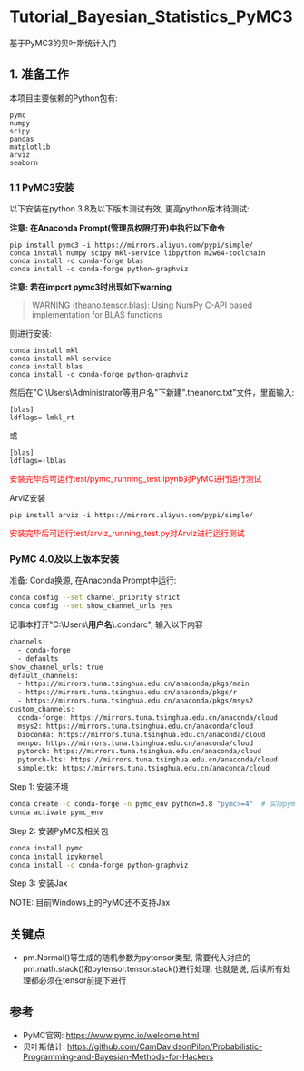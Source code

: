 # Tutorial_Bayesian_Statistics_PyMC3
基于PyMC3的贝叶斯统计入门

## 1. 准备工作

本项目主要依赖的Python包有:

```
pymc
numpy
scipy
pandas
matplotlib
arviz
seaborn
```

### 1.1 PyMC3安装

以下安装在python 3.8及以下版本测试有效, 更高python版本待测试:

**注意: 在Anaconda Prompt(管理员权限打开)中执行以下命令**

```
pip install pymc3 -i https://mirrors.aliyun.com/pypi/simple/
conda install numpy scipy mkl-service libpython m2w64-toolchain
conda install -c conda-forge blas
conda install -c conda-forge python-graphviz
```

**注意: 若在import pymc3时出现如下warning**

> WARNING (theano.tensor.blas): Using NumPy C-API based implementation for BLAS functions

则进行安装:

```
conda install mkl
conda install mkl-service
conda install blas
conda install -c conda-forge python-graphviz
```

然后在"C:\Users\Administrator等用户名"下新建".theanorc.txt"文件，里面输入:

```
[blas]
ldflags=-lmkl_rt
```

或

```
[blas]
ldflags=-lblas
```

<font color="red">安装完毕后可运行test/pymc_running_test.ipynb对PyMC进行运行测试</font >

ArviZ安装

```
pip install arviz -i https://mirrors.aliyun.com/pypi/simple/
```

<font color="red">安装完毕后可运行test/arviz_running_test.py对Arviz进行运行测试</font >

### PyMC 4.0及以上版本安装

准备: Conda换源, 在Anaconda Prompt中运行:

```bash
conda config --set channel_priority strict 
conda config --set show_channel_urls yes
```

记事本打开"C:\Users\\**用户名**\\.condarc", 输入以下内容

```bash
channels:
  - conda-forge
  - defaults
show_channel_urls: true
default_channels:
  - https://mirrors.tuna.tsinghua.edu.cn/anaconda/pkgs/main
  - https://mirrors.tuna.tsinghua.edu.cn/anaconda/pkgs/r
  - https://mirrors.tuna.tsinghua.edu.cn/anaconda/pkgs/msys2
custom_channels:
  conda-forge: https://mirrors.tuna.tsinghua.edu.cn/anaconda/cloud
  msys2: https://mirrors.tuna.tsinghua.edu.cn/anaconda/cloud
  bioconda: https://mirrors.tuna.tsinghua.edu.cn/anaconda/cloud
  menpo: https://mirrors.tuna.tsinghua.edu.cn/anaconda/cloud
  pytorch: https://mirrors.tuna.tsinghua.edu.cn/anaconda/cloud
  pytorch-lts: https://mirrors.tuna.tsinghua.edu.cn/anaconda/cloud
  simpleitk: https://mirrors.tuna.tsinghua.edu.cn/anaconda/cloud
```

Step 1: 安装环境

```bash
conda create -c conda-forge -n pymc_env python=3.8 "pymc>=4"  # 实际pymc==5.3.0
conda activate pymc_env
```

Step 2: 安装PyMC及相关包

```bash
conda install pymc
conda install ipykernel
conda install -c conda-forge python-graphviz
```

Step 3: 安装Jax

NOTE: 目前Windows上的PyMC还不支持Jax

## 关键点

* pm.Normal()等生成的随机参数为pytensor类型, 需要代入对应的pm.math.stack()和pytensor.tensor.stack()进行处理. 也就是说, 后续所有处理都必须在tensor前提下进行

## 参考

* PyMC官网: https://www.pymc.io/welcome.html
* 贝叶斯估计: https://github.com/CamDavidsonPilon/Probabilistic-Programming-and-Bayesian-Methods-for-Hackers